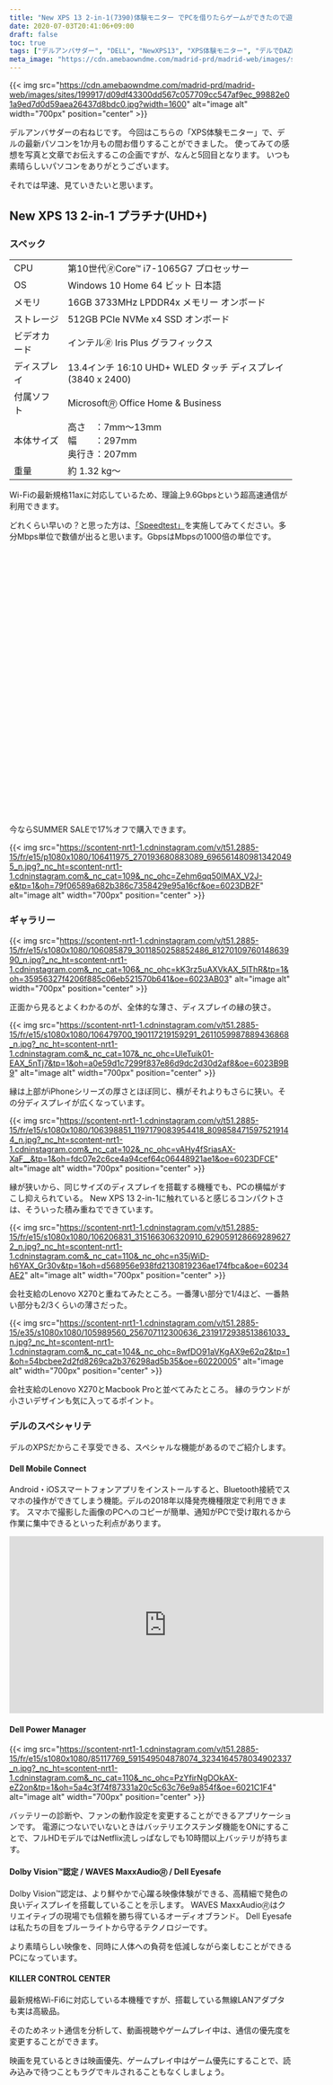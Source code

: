 ```yaml
---
title: "New XPS 13 2-in-1(7390)体験モニター でPCを借りたらゲームができたので遊んでください"
date: 2020-07-03T20:41:06+09:00
draft: false
toc: true
tags: ["デルアンバサダー", "DELL", "NewXPS13", "XPS体験モニター", "デルでDAZN", "killercontrolcenter", "dellmobileconnect"]
meta_image: "https://cdn.amebaowndme.com/madrid-prd/madrid-web/images/sites/199917/d09df43300dd567c057709cc547af9ec_99882e01a9ed7d0d59aea26437d8bdc0.jpg?width=1600"
---
```

{{< img src="https://cdn.amebaowndme.com/madrid-prd/madrid-web/images/sites/199917/d09df43300dd567c057709cc547af9ec_99882e01a9ed7d0d59aea26437d8bdc0.jpg?width=1600" alt="image alt" width="700px" position="center" >}}

デルアンバサダーの右ねじです。
今回はこちらの「XPS体験モニター」で、デルの最新パソコンを1か月もの間お借りすることができました。
使ってみての感想を写真と文章でお伝えするこの企画ですが、なんと5回目となります。
いつも素晴らしいパソコンをありがとうございます。
<!--more-->


それでは早速、見ていきたいと思います。



## New XPS 13 2-in-1 プラチナ(UHD+)
### スペック
|||
|:--|:--|
|CPU|第10世代🄬Core™ i7-1065G7 プロセッサー|
|OS|Windows 10 Home 64 ビット 日本語|
|メモリ|16GB 3733MHz LPDDR4x メモリー オンボード|
|ストレージ|512GB PCIe NVMe x4 SSD オンボード|
|ビデオカード|インテル🄬 Iris Plus グラフィックス|
|ディスプレイ|13.4インチ 16:10 UHD+ WLED タッチ ディスプレイ(3840 x 2400)|
|付属ソフト|Microsoft🄬 Office Home & Business|
|本体サイズ|高さ　：7mm～13mm<br>幅　　：297mm<br>奥行き：207mm|
|重量|約 1.32 kg～|

Wi-Fiの最新規格11axに対応しているため、理論上9.6Gbpsという超高速通信が利用できます。

どれくらい早いの？と思った方は、[「Speedtest」](https://www.google.com/search?q=Speedtest&oq=Speedtest&aqs=chrome..69i57j69i59j69i60l2.741j0j7&sourceid=chrome&ie=UTF-8)を実施してみてください。多分Mbps単位で数値が出ると思います。GbpsはMbpsの1000倍の単位です。

<div class="iframely-embed"><div class="iframely-responsive" style="padding-bottom: 70.1754%; padding-top: 120px;"><a href="https://www.dell.com/ja-jp/shop/%E3%83%87%E3%83%AB%E3%81%AE%E3%83%8E%E3%83%BC%E3%83%88%E3%83%91%E3%82%BD%E3%82%B3%E3%83%B3/xps-13-2-in-1%E3%83%8E%E3%83%BC%E3%83%88%E3%83%91%E3%82%BD%E3%82%B3%E3%83%B3/spd/xps-13-7390-2-in-1-laptop" data-iframely-url="//cdn.iframe.ly/KgAiDXx"></a></div></div><script async src="//cdn.iframe.ly/embed.js" charset="utf-8"></script>

今ならSUMMER SALEで17%オフで購入できます。

{{< img src="https://scontent-nrt1-1.cdninstagram.com/v/t51.2885-15/fr/e15/p1080x1080/106411975_270193680883089_6965614809813420495_n.jpg?_nc_ht=scontent-nrt1-1.cdninstagram.com&_nc_cat=109&_nc_ohc=Zehm6qq50IMAX_V2J-e&tp=1&oh=79f06589a682b386c7358429e95a16cf&oe=6023DB2F" alt="image alt" width="700px" position="center" >}}



### ギャラリー


{{< img src="https://scontent-nrt1-1.cdninstagram.com/v/t51.2885-15/fr/e15/s1080x1080/106085879_3011850258852486_8127010976014863990_n.jpg?_nc_ht=scontent-nrt1-1.cdninstagram.com&_nc_cat=106&_nc_ohc=kK3rz5uAXVkAX_5lThR&tp=1&oh=35956327f4206f885c06eb521570b641&oe=6023AB03" alt="image alt" width="700px" position="center" >}}



正面から見るとよくわかるのが、全体的な薄さ、ディスプレイの縁の狭さ。

{{< img src="https://scontent-nrt1-1.cdninstagram.com/v/t51.2885-15/fr/e15/s1080x1080/106479700_190117219159291_2611059987889436868_n.jpg?_nc_ht=scontent-nrt1-1.cdninstagram.com&_nc_cat=107&_nc_ohc=UleTuik01-EAX_5nTj7&tp=1&oh=a0e59d1c7299f837e86d9dc2d30d2af8&oe=6023B9B9" alt="image alt" width="700px" position="center" >}}

縁は上部がiPhoneシリーズの厚さとほぼ同じ、横がそれよりもさらに狭い。その分ディスプレイが広くなっています。

{{< img src="https://scontent-nrt1-1.cdninstagram.com/v/t51.2885-15/fr/e15/s1080x1080/106398851_1197179083954418_8098584715975219144_n.jpg?_nc_ht=scontent-nrt1-1.cdninstagram.com&_nc_cat=102&_nc_ohc=vAHy4fSriasAX-XaF__&tp=1&oh=fdc07e2c6ce4a94cef64c06448921ae1&oe=6023DFCE" alt="image alt" width="700px" position="center" >}}

縁が狭いから、同じサイズのディスプレイを搭載する機種でも、PCの横幅がすこし抑えられている。
New XPS 13 2-in-1に触れていると感じるコンパクトさは、そういった積み重ねでできています。

{{< img src="https://scontent-nrt1-1.cdninstagram.com/v/t51.2885-15/fr/e15/s1080x1080/106206831_315166306320910_6290591286692896272_n.jpg?_nc_ht=scontent-nrt1-1.cdninstagram.com&_nc_cat=110&_nc_ohc=n35jWiD-h6YAX_Gr30v&tp=1&oh=d568956e938fd2130819236ae174fbca&oe=60234AE2" alt="image alt" width="700px" position="center" >}}

会社支給のLenovo X270と重ねてみたところ。一番薄い部分で1/4ほど、一番熱い部分も2/3くらいの薄さだった。

{{< img src="https://scontent-nrt1-1.cdninstagram.com/v/t51.2885-15/e35/s1080x1080/105989560_256707112300636_2319172938513861033_n.jpg?_nc_ht=scontent-nrt1-1.cdninstagram.com&_nc_cat=104&_nc_ohc=8wfDO91aVKgAX9e62q2&tp=1&oh=54bcbee2d2fd8269ca2b376298ad5b35&oe=60220005" alt="image alt" width="700px" position="center" >}}

会社支給のLenovo X270とMacbook Proと並べてみたところ。
縁のラウンドが小さいデザインも気に入ってるポイント。





### デルのスペシャリテ
デルのXPSだからこそ享受できる、スペシャルな機能があるのでご紹介します。



#### Dell Mobile Connect

Android・iOSスマートフォンアプリをインストールすると、Bluetooth接続でスマホの操作ができてしまう機能。デルの2018年以降発売機種限定で利用できます。
スマホで撮影した画像のPCへのコピーが簡単、通知がPCで受け取れるから作業に集中できるといった利点があります。

<iframe width="560" height="315" src="https://www.youtube.com/embed/3Q7j4TeLGbQ" frameborder="0" allow="accelerometer; autoplay; clipboard-write; encrypted-media; gyroscope; picture-in-picture" allowfullscreen></iframe>

#### Dell Power Manager

{{< img src="https://scontent-nrt1-1.cdninstagram.com/v/t51.2885-15/fr/e15/s1080x1080/85117769_591549504878074_3234164578034902337_n.jpg?_nc_ht=scontent-nrt1-1.cdninstagram.com&_nc_cat=110&_nc_ohc=PzYfirNgDOkAX-eZ2on&tp=1&oh=5a4c3f74f87331a20c5c63c76e9a854f&oe=6021C1F4" alt="image alt" width="700px" position="center" >}}

バッテリーの診断や、ファンの動作設定を変更することができるアプリケーションです。
電源につないでいないときはバッテリエクステンダ機能をONにすることで、フルHDモデルではNetflix流しっぱなしでも10時間以上バッテリが持ちます。



#### Dolby Vision™認定  / WAVES MaxxAudio🄬 / Dell Eyesafe

Dolby Vision™認定は、より鮮やかで心躍る映像体験ができる、高精細で発色の良いディスプレイを搭載していることを示します。
WAVES MaxxAudio🄬はクリエイティブの現場でも信頼を勝ち得ているオーディオブランド。
Dell Eyesafeは私たちの目をブルーライトから守るテクノロジーです。



より素晴らしい映像を、同時に人体への負荷を低減しながら楽しむことができるPCになっています。





#### KILLER CONTROL CENTER

最新規格Wi-Fi6に対応している本機種ですが、搭載している無線LANアダプタも実は高級品。

そのためネット通信を分析して、動画視聴やゲームプレイ中は、通信の優先度を変更することができます。

映画を見ているときは映画優先、ゲームプレイ中はゲーム優先にすることで、読み込みで待つこともラグでキルされることもなくしましょう。

<div class="iframely-embed"><div class="iframely-responsive" style="padding-bottom: 56.25%; padding-top: 120px;"><a href="https://blog.honestdesireinc.com/posts/2019-11-23-dell-ambassador-newxps13-2in1-7390/" data-iframely-url="//cdn.iframe.ly/tznPQg0"></a></div></div><script async src="//cdn.iframe.ly/embed.js" charset="utf-8"></script>



あれ？





そうなんです。すみません、僕このPCレビューしたことあります。

今回、[New XPS 13（9300）](https://www.dell.com/ja-jp/shop/cty/pdp/spd/xps-13-9300-laptop)が発表されて初めてのモニター募集だったので、そちらは応募する人が多いだろうと思って…
しかしXPS13 2-in-1で応募するにしても、色違いにしておけばよかったな…と反省はしております。



というわけで前回よりも写真に力を入れて、デザインや生活とのマッチ感をPRする方向で記事を書いてみました。
スタイリッシュなPCなので写真を撮るのも楽しかったです。

<blockquote class="twitter-tweet"><p lang="ja" dir="ltr">これも届いた<a href="https://t.co/wOmgHkJF0e">https://t.co/wOmgHkJF0e</a> <a href="https://t.co/61y7PvA3Px">pic.twitter.com/61y7PvA3Px</a></p>&mdash; 右ねじの法則 (@Rightscrew) <a href="https://twitter.com/Rightscrew/status/1276380594159579137?ref_src=twsrc%5Etfw">June 26, 2020</a></blockquote> <script async src="https://platform.twitter.com/widgets.js" charset="utf-8"></script>


そしてTwitterでも書きましたが、DELL×ハローキティのコラボタンブラーも届きました。
ハローキティさん、いい仕事を選びましたね。





### デルのPCをおすすめするゲームを作りました
何を言っているんだという感じだと思いますが、New XPS 13 2-in-1が届いてから実際に作ってみました。

<iframe frameborder="0" src="https://itch.io/embed-upload/2413717?color=333333" allowfullscreen="" width="720" height="480"><a href="https://rightscrew.itch.io/dellpc-selectadviser">Play DellPC_SelectAdviser on itch.io</a></iframe>




質問に答えていくとおススメのデルのPCを選んでくれるゲームです。
せっかく3時間くらいかけて作ったので、ぜひ試してみてもらえると嬉しいです。



デルさんから画像の使用許可などは一切もらってないので、文章でおススメ理由を挙げるだけです。
構想としては、この記事を書いていたあたりから「パソコン選びってギャルゲーっぽいな…」と思ってました。

<div class="iframely-embed"><div class="iframely-responsive" style="padding-bottom: 44.0333%; padding-top: 120px;"><a href="https://www.honestdesireinc.com/posts/6715186/" data-iframely-url="//cdn.iframe.ly/xRUf9RO"></a></div></div><script async src="//cdn.iframe.ly/embed.js" charset="utf-8"></script>



デルへの媚びがすごい。





このPC、前回も大して不満は書いてませんが、今回もうつつくところがないです。快適に使えちゃってます。
快適すぎるので、7月末までのモニター期間中にもう一つゲームを作りたいと思ってます。
できたらまた告知しますので、よかったら首を長くして待っていてくださいね。





というわけで今回は、前半は写真中心のおしゃれTech系ブログ風、後半は種明かしという構成でお送りしました。
しのびねぇな！





かまわんよと言え


